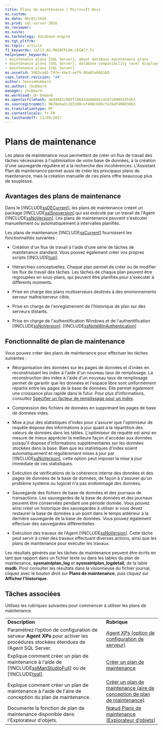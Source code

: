 ```yaml
---
title: Plans de maintenance | Microsoft Docs
ms.custom: 
ms.date: 08/01/2016
ms.prod: sql-server-2016
ms.reviewer: 
ms.suite: 
ms.technology: database-engine
ms.tgt_pltfrm: 
ms.topic: article
f1_keywords: sql13.AG.MAINTPLAN.LEGACY.F1
helpviewer_keywords:
- maintenance plans [SQL Server], about database maintenance plans
- maintenance plans [SQL Server], database compatibility level displayed in designer
- maintenance plans [SQL Server]
ms.assetid: 5982ca65-74fe-44e3-aef9-00a65a0db169
caps.latest.revision: "44"
author: JennieHubbard
ms.author: jhubbard
manager: jhubbard
ms.workload: On Demand
ms.openlocfilehash: abd4882c905f18643da40892c4cbf200091d5363
ms.sourcegitcommit: 9678eba3c2d3100cef408c69bcfe76df49803d63
ms.translationtype: MT
ms.contentlocale: fr-FR
ms.lasthandoff: 11/09/2017
---
```

# <a name="maintenance-plans"></a>Plans de maintenance
  Les plans de maintenance vous permettent de créer un flux de travail des tâches nécessaires à l'optimisation de votre base de données, à la création d'une sauvegarde régulière et à la recherche des incohérences. L'Assistant Plan de maintenance permet aussi de créer les principaux plans de maintenance, mais la création manuelle de ces plans offre beaucoup plus de souplesse.  
  
## <a name="benefits-of-maintenance-plans"></a>Avantages des plans de maintenance  
 Dans le [!INCLUDE[ssDECurrent](../../includes/ssdecurrent-md.md)], les plans de maintenance créent un package [!INCLUDE[ssISnoversion](../../includes/ssisnoversion-md.md)] qui est exécuté par un travail de l'Agent [!INCLUDE[ssNoVersion](../../includes/ssnoversion-md.md)]. Les plans de maintenance peuvent s'exécuter manuellement ou automatiquement à intervalles planifiés.  
  
 Les plans de maintenance [!INCLUDE[ssCurrent](../../includes/sscurrent-md.md)] fournissent les fonctionnalités suivantes :  
  
-   Création d'un flux de travail à l'aide d'une série de tâches de maintenance standard. Vous pouvez également créer vos propres scripts [!INCLUDE[tsql](../../includes/tsql-md.md)].  
  
-   Hiérarchies conceptuelles. Chaque plan permet de créer ou de modifier les flux de travail des tâches. Les tâches de chaque plan peuvent être regroupées en sous-plans, qui peuvent être planifiés pour s'exécuter à différents moments.  
  
-   Prise en charge des plans multiserveurs destinés à des environnements serveur maître/serveur cible.  
  
-   Prise en charge de l'enregistrement de l'historique de plan sur des serveurs distants.  
  
-   Prise en charge de l'authentification Windows et de l'authentification [!INCLUDE[ssNoVersion](../../includes/ssnoversion-md.md)]. [!INCLUDE[ssNoteWinAuthentication](../../includes/ssnotewinauthentication-md.md)]  
  
## <a name="maintenance-plan-functionality"></a>Fonctionnalité de plan de maintenance  
 Vous pouvez créer des plans de maintenance pour effectuer les tâches suivantes :  
  
-   Réorganisation des données sur les pages de données et d'index en reconstruisant les index à l'aide d'un nouveau taux de remplissage. La reconstruction des index à l'aide d'un nouveau taux de remplissage permet de garantir que les données et l'espace libre sont uniformément répartis entre les pages de la base de données. Elle permet également une croissance plus rapide dans le futur. Pour plus d’informations, consultez [Spécifier un facteur de remplissage pour un index](../../relational-databases/indexes/specify-fill-factor-for-an-index.md).  
  
-   Compression des fichiers de données en supprimant les pages de base de données vides.  
  
-   Mise à jour des statistiques d'index pour s'assurer que l'optimiseur de requête dispose des informations à jour quant à la répartition des valeurs de données dans les tables. L'optimiseur de requête est ainsi en mesure de mieux apprécier la meilleure façon d'accéder aux données puisqu'il dispose d'informations supplémentaires sur les données stockées dans la base. Bien que les statistiques d'index soient automatiquement et régulièrement mises à jour par [!INCLUDE[ssNoVersion](../../includes/ssnoversion-md.md)], cette option peut imposer la mise à jour immédiate de ces statistiques.  
  
-   Exécution de vérifications de la cohérence interne des données et des pages de données de la base de données, de façon à s'assurer qu'un problème système ou logiciel n'a pas endommagé des données.  
  
-   Sauvegarde des fichiers de base de données et des journaux de transactions. Les sauvegardes de la base de données et des journaux peuvent être conservées pendant une période donnée. Vous pouvez ainsi créer un historique des sauvegardes à utiliser si vous devez restaurer la base de données à un point dans le temps antérieur à la dernière sauvegarde de la base de données. Vous pouvez également effectuer des sauvegardes différentielles.  
  
-   Exécution des travaux de l'Agent [!INCLUDE[ssNoVersion](../../includes/ssnoversion-md.md)]. Cette tâche peut servir à créer des travaux effectuant diverses actions, ainsi que les plans de maintenance pour exécuter les travaux.  
  
 Les résultats générés par les tâches de maintenance peuvent être écrits en tant que rapport dans un fichier texte ou dans les tables du plan de maintenance, **sysmaintplan_log** et **sysmaintplan_logdetail**, de la table **msdb**. Pour consulter les résultats dans la visionneuse du fichier journal, cliquez avec le bouton droit sur **Plans de maintenance**, puis cliquez sur **Afficher l’historique**.  
  
## <a name="related-tasks"></a>Tâches associées  
 Utilisez les rubriques suivantes pour commencer à utiliser les plans de maintenance.  
  
|||  
|-|-|  
|**Description**|**Rubrique**|  
|Paramétrez l’option de configuration de serveur **Agent XPs** pour activer les procédures stockées étendues de l’Agent SQL Server.|[Agent XPs (option de configuration de serveur)](../../database-engine/configure-windows/agent-xps-server-configuration-option.md)|
|Explique comment créer un plan de maintenance à l'aide de [!INCLUDE[ssManStudioFull](../../includes/ssmanstudiofull-md.md)] ou de [!INCLUDE[tsql](../../includes/tsql-md.md)].|[Créer un plan de maintenance](../../relational-databases/maintenance-plans/create-a-maintenance-plan.md)|  
|Explique comment créer un plan de maintenance à l'aide de l'aire de conception du plan de maintenance.|[Créer un plan de maintenance &#40;aire de conception de plan de maintenance&#41;](../../relational-databases/maintenance-plans/create-a-maintenance-plan-maintenance-plan-design-surface.md)|  
|Documente la fonction de plan de maintenance disponible dans l'Explorateur d'objets.|[Nœud Plans de maintenance &#40;Explorateur d’objets&#41;](../../relational-databases/maintenance-plans/maintenance-plans-node-object-explorer.md)|  
  
  
